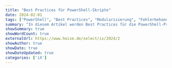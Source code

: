 ```yaml
---
title: "Best Practices für PowerShell-Skripte"
date: 2024-02-01
tags: ["PowerShell", "Best Practices", "Modularisierung", "Fehlerbehandlung"]
summary: "In diesem Artikel werden Best Practices für die PowerShell-Programmierung vorgestellt, um effizienten, wartbaren und zuverlässigen Code zu schreiben."
showSummary: true
showWordCount: true
externalUrl: https://www.heise.de/select/ix/2024/2
showAuthor: true
showDate: true
showDateUpdated: true
categories: ['iX']
---
```

